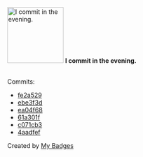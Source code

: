 <img src="https://my-badges.github.io/my-badges/evening-commits.png" alt="I commit in the evening." title="I commit in the evening." width="128">
<strong>I commit in the evening.</strong>
<br><br>

Commits:

- <a href="https://github.com/martinmose/crucible-omarchy/commit/fe2a529def5c3cdb23775b0c3a3102c962add2c1">fe2a529</a>
- <a href="https://github.com/martinmose/crucible-omarchy/commit/ebe3f3d46c1f978864634436a152eb791f16fbcf">ebe3f3d</a>
- <a href="https://github.com/martinmose/crucible-omarchy/commit/ea04f680160fea320b5811095d5d5393a1d72cc4">ea04f68</a>
- <a href="https://github.com/martinmose/crucible-omarchy/commit/61a301f6132fbc4da31fc914020a09f456514135">61a301f</a>
- <a href="https://github.com/martinmose/crucible-omarchy/commit/c071cb349b85befd49cd1811fc44823e3e3ec8b0">c071cb3</a>
- <a href="https://github.com/martinmose/crucible-omarchy/commit/4aadfefac0af8e9528c8afae54ec56ff5f93de78">4aadfef</a>


Created by <a href="https://github.com/my-badges/my-badges">My Badges</a>